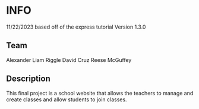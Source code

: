 # INFO

11/22/2023
based off of the express tutorial
Version 1.3.0

## Team

Alexander Liam Riggle
David Cruz
Reese McGuffey

## Description

This final project is a school website that allows the teachers to manage and create classes and allow students to join classes.

